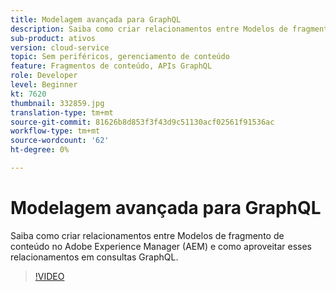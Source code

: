 ```yaml
---
title: Modelagem avançada para GraphQL
description: Saiba como criar relacionamentos entre Modelos de fragmento de conteúdo no Adobe Experience Manager (AEM) e como aproveitar esses relacionamentos em consultas GraphQL.
sub-product: ativos
version: cloud-service
topic: Sem periféricos, gerenciamento de conteúdo
feature: Fragmentos de conteúdo, APIs GraphQL
role: Developer
level: Beginner
kt: 7620
thumbnail: 332859.jpg
translation-type: tm+mt
source-git-commit: 81626b8d853f3f43d9c51130acf02561f91536ac
workflow-type: tm+mt
source-wordcount: '62'
ht-degree: 0%

---
```



# Modelagem avançada para GraphQL

Saiba como criar relacionamentos entre Modelos de fragmento de conteúdo no Adobe Experience Manager (AEM) e como aproveitar esses relacionamentos em consultas GraphQL.

>[!VIDEO](https://video.tv.adobe.com/v/332859/?quality=12&learn=on)

